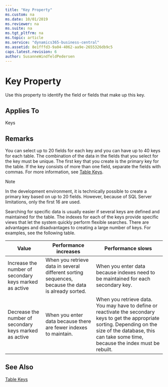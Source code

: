 ```yaml
---
title: "Key Property"
ms.custom: na
ms.date: 10/01/2019
ms.reviewer: na
ms.suite: na
ms.tgt_pltfrm: na
ms.topic: article
ms.service: "dynamics365-business-central"
ms.assetid: 8e1fffd3-9a04-4062-aa9e-2655326db9c5
caps.latest.revision: 6
author: SusanneWindfeldPedersen
---
```


 

# Key Property
Use this property to identify the field or fields that make up this key.  
  
## Applies To  
 Keys  
  
## Remarks  
 You can select up to 20 fields for each key and you can have up to 40 keys for each table. The combination of the data in the fields that you select for the key must be unique. The first key that you create is the primary key for the table. If the key consists of more than one field, separate the fields with commas. For more information, see [Table Keys](../devenv-table-keys.md).

> [!NOTE]  
> In the development environment, it is technically possible to create a primary key based on up to 20 fields. However, because of SQL Server limitations, only the first 16 are used.

  
 Searching for specific data is usually easier if several keys are defined and maintained for the table. The indexes for each of the keys provide specific views that let the system quickly perform flexible searches. There are advantages and disadvantages to creating a large number of keys. For examples, see the following table.  
  
|**Value**|**Performance increases**|**Performance slows**|  
|---------------|-------------------------------|---------------------------|  
|Increase the number of secondary keys marked as active|When you retrieve data in several different sorting sequences, because the data is already sorted.|When you enter data because indexes need to be maintained for each secondary key.|  
|Decrease the number of secondary keys marked as active|When you enter data because there are fewer indexes to maintain.|When you retrieve data. You may have to define or reactivate the secondary keys to get the appropriate sorting. Depending on the size of the database, this can take some time, because the index must be rebuilt.|  
  
## See Also  
 [Table Keys](../devenv-table-keys.md)
